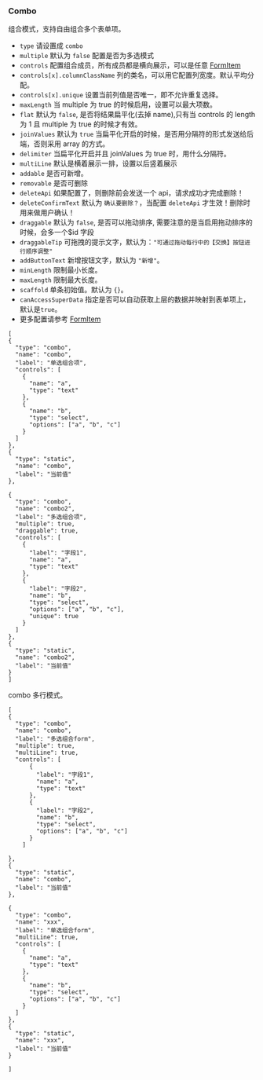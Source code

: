 ### Combo

组合模式，支持自由组合多个表单项。

-   `type` 请设置成 `combo`
-   `multiple` 默认为 `false` 配置是否为多选模式
-   `controls` 配置组合成员，所有成员都是横向展示，可以是任意 [FormItem](./FormItem.md)
-   `controls[x].columnClassName` 列的类名，可以用它配置列宽度。默认平均分配。
-   `controls[x].unique` 设置当前列值是否唯一，即不允许重复选择。
-   `maxLength` 当 multiple 为 true 的时候启用，设置可以最大项数。
-   `flat` 默认为 `false`, 是否将结果扁平化(去掉 name),只有当 controls 的 length 为 1 且 multiple 为 true 的时候才有效。
-   `joinValues` 默认为 `true` 当扁平化开启的时候，是否用分隔符的形式发送给后端，否则采用 array 的方式。
-   `delimiter` 当扁平化开启并且 joinValues 为 true 时，用什么分隔符。
-   `multiLine` 默认是横着展示一排，设置以后竖着展示
-   `addable` 是否可新增。
-   `removable` 是否可删除
-   `deleteApi` 如果配置了，则删除前会发送一个 api，请求成功才完成删除！
-   `deleteConfirmText` 默认为 `确认要删除？`，当配置 `deleteApi` 才生效！删除时用来做用户确认！
-   `draggable` 默认为 `false`, 是否可以拖动排序, 需要注意的是当启用拖动排序的时候，会多一个\$id 字段
-   `draggableTip` 可拖拽的提示文字，默认为：`"可通过拖动每行中的【交换】按钮进行顺序调整"`
-   `addButtonText` 新增按钮文字，默认为 `"新增"`。
-   `minLength` 限制最小长度。
-   `maxLength` 限制最大长度。
-   `scaffold` 单条初始值。默认为 `{}`。
-   `canAccessSuperData` 指定是否可以自动获取上层的数据并映射到表单项上，默认是`true`。
-   更多配置请参考 [FormItem](./FormItem.md)

```schema:height="450" scope="form"
[
{
  "type": "combo",
  "name": "combo",
  "label": "单选组合项",
  "controls": [
    {
      "name": "a",
      "type": "text"
    },
    {
      "name": "b",
      "type": "select",
      "options": ["a", "b", "c"]
    }
  ]
},
{
  "type": "static",
  "name": "combo",
  "label": "当前值"
},

{
  "type": "combo",
  "name": "combo2",
  "label": "多选组合项",
  "multiple": true,
  "draggable": true,
  "controls": [
    {
      "label": "字段1",
      "name": "a",
      "type": "text"
    },
    {
      "label": "字段2",
      "name": "b",
      "type": "select",
      "options": ["a", "b", "c"],
      "unique": true
    }
  ]
},
{
  "type": "static",
  "name": "combo2",
  "label": "当前值"
}
]
```

combo 多行模式。

```schema:height="450" scope="form"
[
{
  "type": "combo",
  "name": "combo",
  "label": "多选组合form",
  "multiple": true,
  "multiLine": true,
  "controls": [
      {
        "label": "字段1",
        "name": "a",
        "type": "text"
      },
      {
        "label": "字段2",
        "name": "b",
        "type": "select",
        "options": ["a", "b", "c"]
      }
    ]

},
{
  "type": "static",
  "name": "combo",
  "label": "当前值"
},

{
  "type": "combo",
  "name": "xxx",
  "label": "单选组合form",
  "multiLine": true,
  "controls": [
    {
      "name": "a",
      "type": "text"
    },
    {
      "name": "b",
      "type": "select",
      "options": ["a", "b", "c"]
    }
  ]
},
{
  "type": "static",
  "name": "xxx",
  "label": "当前值"
}

]
```

